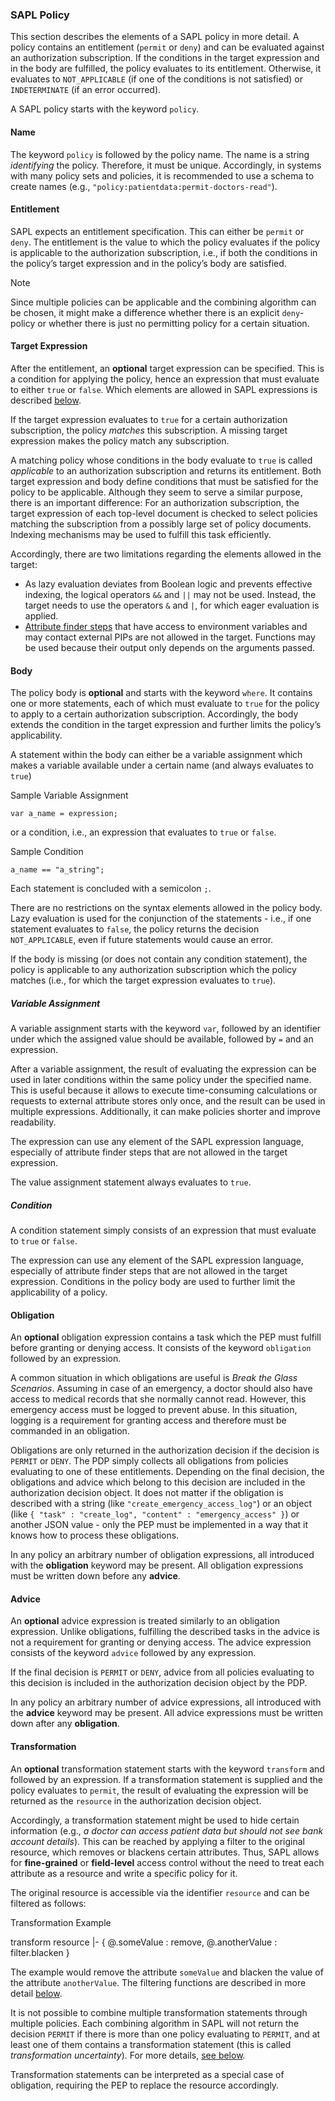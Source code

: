 ### SAPL Policy

This section describes the elements of a SAPL policy in more detail. A policy contains an entitlement (`permit` or `deny`) and can be evaluated against an authorization subscription. If the conditions in the target expression and in the body are fulfilled, the policy evaluates to its entitlement. Otherwise, it evaluates to `NOT_APPLICABLE` (if one of the conditions is not satisfied) or `INDETERMINATE` (if an error occurred).

A SAPL policy starts with the keyword `policy`.

#### Name

The keyword `policy` is followed by the policy name. The name is a string *identifying* the policy. Therefore, it must be unique. Accordingly, in systems with many policy sets and policies, it is recommended to use a schema to create names (e.g., `"policy:patientdata:permit-doctors-read"`).

#### Entitlement

SAPL expects an entitlement specification. This can either be `permit` or `deny`. The entitlement is the value to which the policy evaluates if the policy is applicable to the authorization subscription, i.e., if both the conditions in the policy’s target expression and in the policy’s body are satisfied.

> [!NOTE]
> Since multiple policies can be applicable and the combining algorithm can be chosen, it might make a difference whether there is an explicit `deny`\-policy or whether there is just no permitting policy for a certain situation.

#### Target Expression

After the entitlement, an **optional** target expression can be specified. This is a condition for applying the policy, hence an expression that must evaluate to either `true` or `false`. Which elements are allowed in SAPL expressions is described [below](#expressions).

If the target expression evaluates to `true` for a certain authorization subscription, the policy *matches* this subscription. A missing target expression makes the policy match any subscription.

A matching policy whose conditions in the body evaluate to `true` is called *applicable* to an authorization subscription and returns its entitlement. Both target expression and body define conditions that must be satisfied for the policy to be applicable. Although they seem to serve a similar purpose, there is an important difference: For an authorization subscription, the target expression of each top-level document is checked to select policies matching the subscription from a possibly large set of policy documents. Indexing mechanisms may be used to fulfill this task efficiently.

Accordingly, there are two limitations regarding the elements allowed in the target:

- As lazy evaluation deviates from Boolean logic and prevents effective indexing, the logical operators `&&` and `||` may not be used. Instead, the target needs to use the operators `&` and `|`, for which eager evaluation is applied.
- [Attribute finder steps](#attribute-finders) that have access to environment variables and may contact external PIPs are not allowed in the target. Functions may be used because their output only depends on the arguments passed.

#### Body

The policy body is **optional** and starts with the keyword `where`. It contains one or more statements, each of which must evaluate to `true` for the policy to apply to a certain authorization subscription. Accordingly, the body extends the condition in the target expression and further limits the policy’s applicability.

A statement within the body can either be a variable assignment which makes a variable available under a certain name (and always evaluates to `true`)

Sample Variable Assignment

```
var a_name = expression;
```

or a condition, i.e., an expression that evaluates to `true` or `false`.

Sample Condition

```
a_name == "a_string";
```

Each statement is concluded with a semicolon `;`.

There are no restrictions on the syntax elements allowed in the policy body. Lazy evaluation is used for the conjunction of the statements - i.e., if one statement evaluates to `false`, the policy returns the decision `NOT_APPLICABLE`, even if future statements would cause an error.

If the body is missing (or does not contain any condition statement), the policy is applicable to any authorization subscription which the policy matches (i.e., for which the target expression evaluates to `true`).

##### Variable Assignment

A variable assignment starts with the keyword `var`, followed by an identifier under which the assigned value should be available, followed by `=` and an expression.

After a variable assignment, the result of evaluating the expression can be used in later conditions within the same policy under the specified name. This is useful because it allows to execute time-consuming calculations or requests to external attribute stores only once, and the result can be used in multiple expressions. Additionally, it can make policies shorter and improve readability.

The expression can use any element of the SAPL expression language, especially of attribute finder steps that are not allowed in the target expression.

The value assignment statement always evaluates to `true`.

##### Condition

A condition statement simply consists of an expression that must evaluate to `true` or `false`.

The expression can use any element of the SAPL expression language, especially of attribute finder steps that are not allowed in the target expression. Conditions in the policy body are used to further limit the applicability of a policy.

#### Obligation

An **optional** obligation expression contains a task which the PEP must fulfill before granting or denying access. It consists of the keyword `obligation` followed by an expression.

A common situation in which obligations are useful is *Break the Glass Scenarios*. Assuming in case of an emergency, a doctor should also have access to medical records that she normally cannot read. However, this emergency access must be logged to prevent abuse. In this situation, logging is a requirement for granting access and therefore must be commanded in an obligation.

Obligations are only returned in the authorization decision if the decision is `PERMIT` or `DENY`. The PDP simply collects all obligations from policies evaluating to one of these entitlements. Depending on the final decision, the obligations and advice which belong to this decision are included in the authorization decision object. It does not matter if the obligation is described with a string (like `"create_emergency_access_log"`) or an object (like `{ "task" : "create_log", "content" : "emergency_access" }`) or another JSON value - only the PEP must be implemented in a way that it knows how to process these obligations.

In any policy an arbitrary number of obligation expressions, all introduced with the **obligation** keyword may be present. All obligation expressions must be written down before any **advice**.

#### Advice

An **optional** advice expression is treated similarly to an obligation expression. Unlike obligations, fulfilling the described tasks in the advice is not a requirement for granting or denying access. The advice expression consists of the keyword `advice` followed by any expression.

If the final decision is `PERMIT` or `DENY`, advice from all policies evaluating to this decision is included in the authorization decision object by the PDP.

In any policy an arbitrary number of advice expressions, all introduced with the **advice** keyword may be present. All advice expressions must be written down after any **obligation**.

#### Transformation

An **optional** transformation statement starts with the keyword `transform` and followed by an expression. If a transformation statement is supplied and the policy evaluates to `permit`, the result of evaluating the expression will be returned as the `resource` in the authorization decision object.

Accordingly, a transformation statement might be used to hide certain information (e.g., *a doctor can access patient data but should not see bank account details*). This can be reached by applying a filter to the original resource, which removes or blackens certain attributes. Thus, SAPL allows for **fine-grained** or **field-level** access control without the need to treat each attribute as a resource and write a specific policy for it.

The original resource is accessible via the identifier `resource` and can be filtered as follows:

Transformation Example

transform resource |- { @.someValue : remove, @.anotherValue : filter.blacken }

The example would remove the attribute `someValue` and blacken the value of the attribute `anotherValue`. The filtering functions are described in more detail [below](#filtering).

It is not possible to combine multiple transformation statements through multiple policies. Each combining algorithm in SAPL will not return the decision `PERMIT` if there is more than one policy evaluating to `PERMIT`, and at least one of them contains a transformation statement (this is called *transformation uncertainty*). For more details, [see below](#combining-algorithms).

Transformation statements can be interpreted as a special case of obligation, requiring the PEP to replace the resource accordingly.
